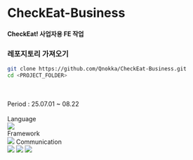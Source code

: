 # CheckEat-Business
#### CheckEat! 사업자용 FE 작업

### 레포지토리 가져오기
``` bash
git clone https://github.com/Qnokka/CheckEat-Business.git
cd <PROJECT_FOLDER>
```

<br/>
<br/>
Period : 25.07.01 ~ 08.22
<br/>
<br/>
Language
<br/>
<img src="https://img.shields.io/badge/swift-%23FA7343.svg?&style=for-the-badge&logo=swift&logoColor=white" />
<br/>
Framework
<br/>
<img src="https://img.shields.io/badge/swiftUI-%23FA7343.svg?&style=for-the-badge&logo=swift&logoColor=white" />
Communication
<br/>
<img src="https://img.shields.io/badge/github-%23181717.svg?&style=for-the-badge&logo=github&logoColor=white" />
<img src="https://img.shields.io/badge/figma-%23F24E1E.svg?&style=for-the-badge&logo=figma&logoColor=white" />
<img src="https://img.shields.io/badge/notion-%23000000.svg?&style=for-the-badge&logo=notion&logoColor=white" />
